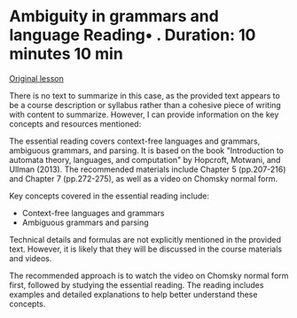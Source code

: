# Ambiguity in grammars and language Reading• . Duration: 10 minutes 10 min

[Original lesson](https://www.coursera.org/learn/uol-fundamentals-of-computer-science/supplement/YRxvT/ambiguity-in-grammars-and-language)

There is no text to summarize in this case, as the provided text appears to be a course description or syllabus rather than a cohesive piece of writing with content to summarize. However, I can provide information on the key concepts and resources mentioned:

The essential reading covers context-free languages and grammars, ambiguous grammars, and parsing. It is based on the book "Introduction to automata theory, languages, and computation" by Hopcroft, Motwani, and Ullman (2013). The recommended materials include Chapter 5 (pp.207-216) and Chapter 7 (pp.272-275), as well as a video on Chomsky normal form.

Key concepts covered in the essential reading include:

* Context-free languages and grammars
* Ambiguous grammars and parsing

Technical details and formulas are not explicitly mentioned in the provided text. However, it is likely that they will be discussed in the course materials and videos.

The recommended approach is to watch the video on Chomsky normal form first, followed by studying the essential reading. The reading includes examples and detailed explanations to help better understand these concepts.


